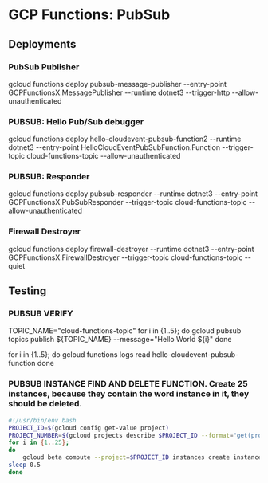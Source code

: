 # GCP Functions: PubSub

## Deployments

### PubSub Publisher

gcloud functions deploy pubsub-message-publisher --entry-point GCPFunctionsX.MessagePublisher --runtime dotnet3 --trigger-http --allow-unauthenticated

### PUBSUB: Hello Pub/Sub debugger

gcloud functions deploy hello-cloudevent-pubsub-function2 --runtime dotnet3 --entry-point HelloCloudEventPubSubFunction.Function --trigger-topic cloud-functions-topic --allow-unauthenticated

### PUBSUB: Responder

gcloud functions deploy pubsub-responder --runtime dotnet3 --entry-point GCPFunctionsX.PubSubResponder --trigger-topic cloud-functions-topic --allow-unauthenticated

### Firewall Destroyer

gcloud functions deploy firewall-destroyer --runtime dotnet3 --entry-point GCPFunctionsX.FirewallDestroyer --trigger-topic cloud-functions-topic --quiet

## Testing

### PUBSUB VERIFY

TOPIC_NAME="cloud-functions-topic"
for i in {1..5};
do
gcloud pubsub topics publish ${TOPIC_NAME} --message="Hello World ${i}"
done

for i in {1..5};
do
gcloud functions logs read hello-cloudevent-pubsub-function
done

### PUBSUB INSTANCE FIND AND DELETE FUNCTION. Create 25 instances, because they contain the word instance in it, they should be deleted.

```bash
#!/usr/bin/env bash
PROJECT_ID=$(gcloud config get-value project)
PROJECT_NUMBER=$(gcloud projects describe $PROJECT_ID --format="get(projectNumber)")
for i in {1..25};
do
    gcloud beta compute --project=$PROJECT_ID instances create instance-${i} --zone=us-central1-a --machine-type=e2-medium --subnet=default --network-tier=PREMIUM --maintenance-policy=MIGRATE --service-account=${PROJECT_NUMBER}-compute@developer.gserviceaccount.com --scopes=https://www.googleapis.com/auth/devstorage.read_only,https://www.googleapis.com/auth/logging.write,https://www.googleapis.com/auth/monitoring.write,https://www.googleapis.com/auth/servicecontrol,https://www.googleapis.com/auth/service.management.readonly,https://www.googleapis.com/auth/trace.append --image=debian-10-buster-v20210512 --image-project=debian-cloud --boot-disk-size=10GB --boot-disk-type=pd-balanced --boot-disk-device-name=instance-1 --no-shielded-secure-boot --shielded-vtpm --shielded-integrity-monitoring --reservation-affinity=any &
sleep 0.5
done
```
